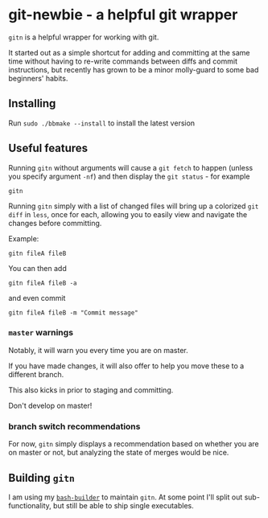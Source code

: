 # git-newbie - a helpful git wrapper

`gitn` is a helpful wrapper for working with git.

It started out as a simple shortcut for adding and committing at the same time without having to re-write commands between diffs and commit instructions, but recently has grown to be a minor molly-guard to some bad beginners' habits.

## Installing

Run `sudo ./bbmake --install` to install the latest version

## Useful features

Running `gitn` without arguments will cause a `git fetch` to happen (unless you specify argument `-nf`) and then display the `git status` - for example

	gitn

Running `gitn` simply with a list of changed files will bring up a colorized `git diff` in `less`, once for each, allowing you to easily view and navigate the changes before committing.

Example:

	gitn fileA fileB

You can then add

	gitn fileA fileB -a

and even commit

	gitn fileA fileB -m "Commit message"

### `master` warnings

Notably, it will warn you every time you are on master.

If you have made changes, it will also offer to help you move these to a different branch.

This also kicks in prior to staging and committing.

Don't develop on master!

### branch switch recommendations

For now, `gitn` simply displays a recommendation based on whether you are on master or not, but analyzing the state of merges would be nice.

## Building `gitn`

I am using my [`bash-builder`](https://github.com/taikedz/bash-builder) to maintain `gitn`. At some point I'll split out sub-functionality, but still be able to ship single executables.
